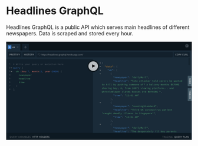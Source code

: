 # Headlines GraphQL
Headlines GraphQL is a public API which serves main headlines of different newspapers. Data is scraped and stored every hour.

![alt text](https://raw.githubusercontent.com/alandouglas96/headlines-graphql/master/assets/Playground.png)
